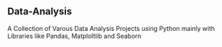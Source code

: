 ## Data-Analysis
A Collection of Varous Data Analysis Projects using Python mainly with Libraries like Pandas, Matploltlib and Seaborn
